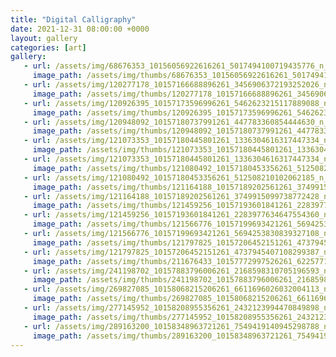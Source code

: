 ```yaml
---
title: "Digital Calligraphy"
date: 2021-12-31 08:00:00 +0000
layout: gallery
categories: [art]
gallery:
   - url: /assets/img/68676353_10156056922616261_5017494100719435776_n_10156056922611261.jpg
     image_path: /assets/img/thumbs/68676353_10156056922616261_5017494100719435776_n_10156056922611261.png
   - url: /assets/img/120277178_10157166688896261_3456906372193252026_n_10157166688891261.jpg
     image_path: /assets/img/thumbs/120277178_10157166688896261_3456906372193252026_n_10157166688891261.png
   - url: /assets/img/120926395_10157173596996261_5462623215117889088_n_10157173596986261.jpg
     image_path: /assets/img/thumbs/120926395_10157173596996261_5462623215117889088_n_10157173596986261.png
   - url: /assets/img/120948092_10157180737991261_447783360854444630_n_10157180737986261.jpg
     image_path: /assets/img/thumbs/120948092_10157180737991261_447783360854444630_n_10157180737986261.png
   - url: /assets/img/121073353_10157180445801261_1336304616317447334_n_10157180445796261.jpg
     image_path: /assets/img/thumbs/121073353_10157180445801261_1336304616317447334_n_10157180445796261.png
   - url: /assets/img/121073353_10157180445801261_1336304616317447334_n_10157180445796261.jpg
     image_path: /assets/img/thumbs/121080492_10157180453356261_512508210102062185_n_10157180453351261.png
   - url: /assets/img/121080492_10157180453356261_512508210102062185_n_10157180453351261.jpg
     image_path: /assets/img/thumbs/121164188_10157189202561261_3749915099738772428_n_10157189202556261.png
   - url: /assets/img/121164188_10157189202561261_3749915099738772428_n_10157189202556261.jpg
     image_path: /assets/img/thumbs/121459256_10157193601841261_2283977634647554360_n_10157193601836261.png
   - url: /assets/img/121459256_10157193601841261_2283977634647554360_n_10157193601836261.jpg
     image_path: /assets/img/thumbs/121566776_10157199693421261_5694253830839327108_n_10157199693416261.png
   - url: /assets/img/121566776_10157199693421261_5694253830839327108_n_10157199693416261.jpg
     image_path: /assets/img/thumbs/121797825_10157206452151261_4737945407108299387_n_10157206452146261.png
   - url: /assets/img/121797825_10157206452151261_4737945407108299387_n_10157206452146261.jpg
     image_path: /assets/img/thumbs/211676433_10157772997526261_6225771739934270038_n_10157772997511261.png
   - url: /assets/img/241198702_10157883796006261_2168598310705196593_n_10157883796001261.jpg
     image_path: /assets/img/thumbs/241198702_10157883796006261_2168598310705196593_n_10157883796001261.png
   - url: /assets/img/269827085_10158068215206261_6611696026032004113_n_10158068215211261.jpg
     image_path: /assets/img/thumbs/269827085_10158068215206261_6611696026032004113_n_10158068215211261.png
   - url: /assets/img/277145952_10158208955356261_2432123994470849898_n_10158208954221261.jpg
     image_path: /assets/img/thumbs/277145952_10158208955356261_2432123994470849898_n_10158208954221261.png
   - url: /assets/img/289163200_10158348963721261_7549419140945298788_n_10158348963726261.jpg
     image_path: /assets/img/thumbs/289163200_10158348963721261_7549419140945298788_n_10158348963726261.png
---
```

